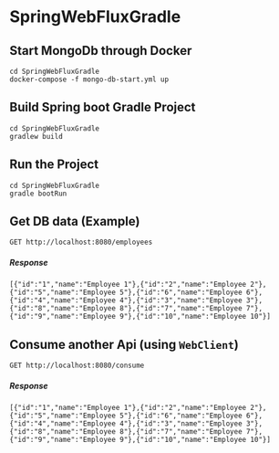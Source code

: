 # SpringWebFluxGradle

## Start MongoDb through Docker
```
cd SpringWebFluxGradle
docker-compose -f mongo-db-start.yml up
```
## Build Spring boot Gradle Project
```
cd SpringWebFluxGradle
gradlew build 
```

## Run the Project
```
cd SpringWebFluxGradle
gradle bootRun
```
## Get DB data (Example)
```
GET http://localhost:8080/employees
```
##### Response
```
[{"id":"1","name":"Employee 1"},{"id":"2","name":"Employee 2"},{"id":"5","name":"Employee 5"},{"id":"6","name":"Employee 6"},{"id":"4","name":"Employee 4"},{"id":"3","name":"Employee 3"},{"id":"8","name":"Employee 8"},{"id":"7","name":"Employee 7"},{"id":"9","name":"Employee 9"},{"id":"10","name":"Employee 10"}]
```
## Consume another Api (using `WebClient`)
```
GET http://localhost:8080/consume
```
##### Response
```
[{"id":"1","name":"Employee 1"},{"id":"2","name":"Employee 2"},{"id":"5","name":"Employee 5"},{"id":"6","name":"Employee 6"},{"id":"4","name":"Employee 4"},{"id":"3","name":"Employee 3"},{"id":"8","name":"Employee 8"},{"id":"7","name":"Employee 7"},{"id":"9","name":"Employee 9"},{"id":"10","name":"Employee 10"}]
```







 
